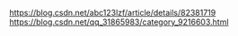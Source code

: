https://blog.csdn.net/abc123lzf/article/details/82381719
https://blog.csdn.net/qq_31865983/category_9216603.html